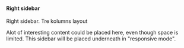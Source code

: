 #### Right sidebar

Right sidebar. Tre kolumns layout

Alot of interesting content could be placed here, even though space is limited.
This sidebar will be placed underneath in "responsive mode".
